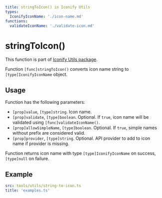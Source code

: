 ```yaml
title: stringToIcon() in Iconify Utils
types:
  IconifyIconName: './icon-name.md'
functions:
  validateIconName: './validate-icon.md'
```

# stringToIcon()

This function is part of [Iconify Utils package](./index.md).

Function `[func]stringToIcon()` converts icon name string to `[type]IconifyIconName` object.

## Usage

Function has the following parameters:

- `[prop]value`, `[type]string`. Icon name.
- `[prop]validate`, `[type]boolean`. Optional. If `true`, icon name will be validated using `[func]validateIconName()`.
- `[prop]allowSimpleName`, `[type]boolean`. Optional. If `true`, simple names without prefix are considered valid.
- `[prop]provider`, `[type]string`. Optional. API provider to add to icon name if provider is missing.

Function returns icon name with type `[type]IconifyIconName` on success, `[type]null` on failure.

## Example

```yaml
src: tools/utils/string-to-icon.ts
title: 'examples.ts'
```

